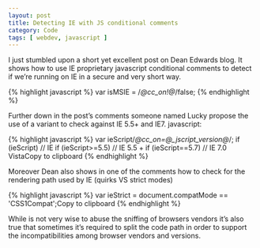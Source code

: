 ```yaml
---
layout: post
title: Detecting IE with JS conditional comments
category: Code
tags: [ webdev, javascript ]
---
```


I just stumbled upon a short yet excellent post on Dean Edwards blog. It shows
how to use IE proprietary javascript conditional comments to detect if we’re
running on IE in a secure and very short way.

{% highlight javascript %}
var isMSIE = /*@cc_on!@*/false;
{% endhighlight %}

Further down in the post’s comments someone named Lucky propose the use of a
variant to check against IE 5.5+ and IE7. javascript:

{% highlight javascript %}
var ieScript/*@cc_on=@_jscript_version@*/;
if (ieScript) // IE
if (ieScript>=5.5) // IE 5.5 +
if (ieScript==5.7) // IE 7.0 VistaCopy to clipboard
{% endhighlight %}

Moreover Dean also shows in one of the comments how to check for the rendering
path used by IE (quirks VS strict modes)

{% highlight javascript %}
var ieStrict = document.compatMode == 'CSS1Compat';Copy to clipboard
{% endhighlight %}

While is not very wise to abuse the sniffing of browsers vendors it’s also true
that sometimes it’s required to split the code path in order to support the
incompatibilities among browser vendors and versions.


[1]: http://dean.edwards.name/weblog/2007/03/sniff
[2]: http://dean.edwards.name/